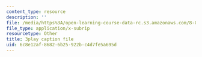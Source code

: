 ```yaml
---
content_type: resource
description: ''
file: /media/https%3A/open-learning-course-data-rc.s3.amazonaws.com/8-04-quantum-physics-i-spring-2016/6c8e12af86826b25922bc4d7fe5a695d_fXlzY2l1-4w.srt
file_type: application/x-subrip
resourcetype: Other
title: 3play caption file
uid: 6c8e12af-8682-6b25-922b-c4d7fe5a695d
---
```

